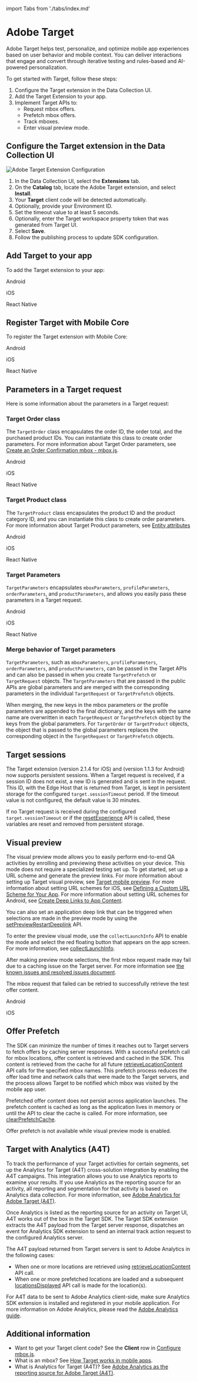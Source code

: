 import Tabs from './tabs/index.md'

# Adobe Target

Adobe Target helps test, personalize, and optimize mobile app experiences based on user behavior and mobile context. You can deliver interactions that engage and convert through iterative testing and rules-based and AI-powered personalization.

To get started with Target, follow these steps:

1. Configure the Target extension in the Data Collection UI.
2. Add the Target Extension to your app.
3. Implement Target APIs to:
   * Request mbox offers.
   * Prefetch mbox offers.
   * Track mboxes.
   * Enter visual preview mode.

## Configure the Target extension in the Data Collection UI

![Adobe Target Extension Configuration](./assets/index/configuration.png)

1. In the Data Collection UI, select the **Extensions** tab.
2. On the **Catalog** tab, locate the Adobe Target extension, and select **Install**.
3. Your **Target** client code will be detected automatically.
4. Optionally, provide your Environment ID.
5. Set the timeout value to at least 5 seconds.
6. Optionally, enter the Target workspace property token that was generated from Target UI.
7. Select **Save**.
8. Follow the publishing process to update SDK configuration.

## Add Target to your app

To add the Target extension to your app:

<TabsBlock orientation="horizontal" slots="heading, content" repeat="3"/>

Android

<Tabs query="platform=android&task=add"/>

iOS

<Tabs query="platform=ios&task=add"/>

React Native

<Tabs query="platform=react-native&task=add"/>

## Register Target with Mobile Core

To register the Target extension with Mobile Core:

<TabsBlock orientation="horizontal" slots="heading, content" repeat="3"/>

Android

<Tabs query="platform=android&task=register"/>

iOS

<Tabs query="platform=ios&task=register"/>

React Native

<Tabs query="platform=react-native&task=register"/>

## Parameters in a Target request

Here is some information about the parameters in a Target request:

### Target Order class

The `TargetOrder` class encapsulates the order ID, the order total, and the purchased product IDs. You can instantiate this class to create order parameters. For more information about Target Order parameters, see [Create an Order Confirmation mbox - mbox.js](https://experienceleague.adobe.com/docs/target/using/implement-target/client-side/implement-target-for-client-side-web.html).

<TabsBlock orientation="horizontal" slots="heading, content" repeat="3"/>

Android

<Tabs query="platform=android&task=target-order"/>

iOS

<Tabs query="platform=ios&task=target-order"/>

React Native

<Tabs query="platform=react-native&task=target-order"/>

### Target Product class

The `TargetProduct` class encapsulates the product ID and the product category ID, and you can instantiate this class to create order parameters. For more information about Target Product parameters, see [Entity attributes](https://experienceleague.adobe.com/docs/target/using/recommendations/entities/entity-attributes.html)

<TabsBlock orientation="horizontal" slots="heading, content" repeat="3"/>

Android

<Tabs query="platform=android&task=target-product"/>

iOS

<Tabs query="platform=ios&task=target-product"/>

React Native

<Tabs query="platform=react-native&task=target-product"/>

### Target Parameters

`TargetParameters` encapsulates `mboxParameters`, `profileParameters`, `orderParameters`, and `productParameters`, and allows you easily pass these parameters in a Target request.

<TabsBlock orientation="horizontal" slots="heading, content" repeat="3"/>

Android

<Tabs query="platform=android&task=target-parameters"/>

iOS

<Tabs query="platform=ios&task=target-parameters"/>

React Native

<Tabs query="platform=react-native&task=target-parameters"/>

### Merge behavior of Target parameters

`TargetParameters`, such as `mboxParameters`, `profileParameters`, `orderParameters`, and `productParameters`, can be passed in the Target APIs and can also be passed in when you create `TargetPrefetch` or `TargetRequest` objects. The `TargetParameters` that are passed in the public APIs are global parameters and are merged with the corresponding parameters in the individual `TargetRequest` or `TargetPrefetch` objects.

When merging, the new keys in the mbox parameters or the profile parameters are appended to the final dictionary, and the keys with the same name are overwritten in each `TargetRequest` or `TargetPrefetch` object by the keys from the global parameters. For `TargetOrder` or `TargetProduct` objects, the object that is passed to the global parameters replaces the corresponding object in the `TargetRequest` or `TargetPrefetch` objects.

## Target sessions

The Target extension (version 2.1.4 for iOS) and (version 1.1.3 for Android) now supports persistent sessions. When a Target request is received, if a session ID does not exist, a new ID is generated and is sent in the request. This ID, with the Edge Host that is returned from Target, is kept in persistent storage for the configured `target.sessionTimeout` period. If the timeout value is not configured, the default value is 30 minutes.

If no Target request is received during the configured `target.sessionTimeout` or if the [resetExperience](../adobe-target/api-reference.md#resetExperience) API is called, these variables are reset and removed from persistent storage.

## Visual preview

The visual preview mode allows you to easily perform end-to-end QA activities by enrolling and previewing these activities on your device. This mode does not require a specialized testing set up. To get started, set up a URL scheme and generate the preview links. For more information about setting up Target visual preview, see [Target mobile preview](https://experienceleague.adobe.com/docs/target/using/implement-target/mobile-apps/target-mobile-preview.html). For more information about setting URL schemes for iOS, see [Defining a Custom URL Scheme for Your App](https://developer.apple.com/documentation/uikit/inter-process_communication/allowing_apps_and_websites_to_link_to_your_content/defining_a_custom_url_scheme_for_your_app). For more information about setting URL schemes for Android, see [Create Deep Links to App Content](https://developer.android.com/training/app-links/deep-linking).

You can also set an application deep link that can be triggered when selections are made in the preview mode by using the [setPreviewRestartDeeplink](../adobe-target/api-reference.md#setPreviewRestartDeeplink) API.

To enter the preview visual mode, use the `collectLaunchInfo` API to enable the mode and select the red floating button that appears on the app screen. For more information, see [collectLaunchInfo](../mobile-core/api-reference.md#collect-launch-information).

<InlineAlert variant="info" slots="text"/>

After making preview mode selections, the first mbox request made may fail due to a caching issue on the Target server. For more information see [the known issues and resolved issues document](https://experienceleague.adobe.com/docs/target/using/release-notes/known-issues-resolved-issues.html).

The mbox request that failed can be retried to successfully retrieve the test offer content.

<TabsBlock orientation="horizontal" slots="heading, content" repeat="2"/>

Android

<Tabs query="platform=android&task=visual-preview"/>

iOS

<Tabs query="platform=ios&task=visual-preview"/>

## Offer Prefetch

The SDK can minimize the number of times it reaches out to Target servers to fetch offers by caching server responses. With a successful prefetch call for mbox locations, offer content is retrieved and cached in the SDK. This content is retrieved from the cache for all future [retrieveLocationContent](../adobe-target/api-reference.md#retrieveLocationContent) API calls for the specified mbox names. This prefetch process reduces the offer load time and network calls that were made to the Target servers, and the process allows Target to be notified which mbox was visited by the mobile app user.

<InlineAlert variant="warning" slots="text"/>

Prefetched offer content does not persist across application launches. The prefetch content is cached as long as the application lives in memory or until the API to clear the cache is called. For more information, see [clearPrefetchCache](../adobe-target/api-reference.md#clearPrefetchCache).

<InlineAlert variant="warning" slots="text"/>

Offer prefetch is not available while visual preview mode is enabled.

## Target with Analytics (A4T)

To track the performance of your Target activities for certain segments, set up the Analytics for Target (A4T) cross-solution integration by enabling the A4T campaigns. This integration allows you to use Analytics reports to examine your results. If you use Analytics as the reporting source for an activity, all reporting and segmentation for that activity is based on Analytics data collection. For more information, see [Adobe Analytics for Adobe Target (A4T)](https://experienceleague.adobe.com/docs/target/using/integrate/a4t/a4t.html).

Once Analytics is listed as the reporting source for an activity on Target UI, A4T works out of the box in the Target SDK. The Target SDK extension extracts the A4T payload from the Target server response, dispatches an event for Analytics SDK extension to send an internal track action request to the configured Analytics server.

The A4T payload returned from Target servers is sent to Adobe Analytics in the following cases:

* When one or more locations are retrieved using [retrieveLocationContent](../adobe-target/api-reference.md#retrievelocationcontent) API call.
* When one or more prefetched locations are loaded and a subsequent [locationsDisplayed](../adobe-target/api-reference.md#locationsdisplayed) API call is made for the location(s).

<InlineAlert variant="warning" slots="text"/>

For A4T data to be sent to Adobe Analytics client-side, make sure Analytics SDK extension is installed and registered in your mobile application. For more information on Adobe Analytics, please read the [Adobe Analytics guide](../adobe-analytics/index.md).

## Additional information

* Want to get your Target client code? See the **Client** row in [Configure mbox.js](https://experienceleague.adobe.com/docs/target/using/implement-target/client-side/implement-target-for-client-side-web.html).
* What is an mbox? See [How Target works in mobile apps](https://experienceleague.adobe.com/docs/target/using/implement-target/mobile-apps/mobile-how-target-works-mobile-apps.html).
* What is Analytics for Target (A4T)? See [Adobe Analytics as the reporting source for Adobe Target (A4T)](https://experienceleague.adobe.com/docs/target/using/integrate/a4t/a4t.html).
